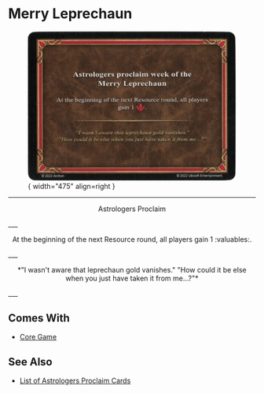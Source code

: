 # Merry Leprechaun

<figure markdown="span">

![Merry Leprechaun](../assets/astrologers_proclaim-merry_leprechaun.webp){ width="475" align=right }

</figure>

___
<p style="text-align: center;" markdown>Astrologers Proclaim</p>
___
<p style="text-align: center;" markdown>At the beginning of the next Resource round, all players gain 1 :valuables:.</p>
___
<p style="text-align: center;" markdown>*"I wasn't aware that leprechaun gold vanishes." "How could it be else when you just have taken it from me...?"*</p>
___


## Comes With

- [Core Game](../content.md)


## See Also

- [List of Astrologers Proclaim Cards](index.md)
